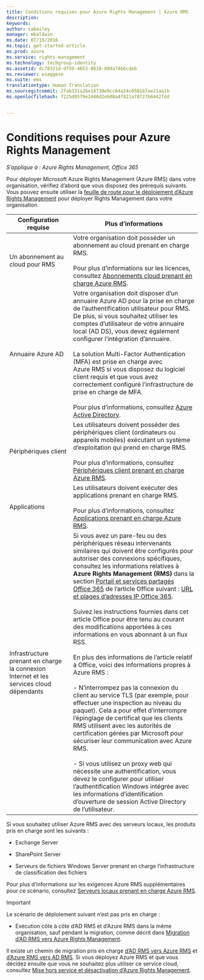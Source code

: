 ```yaml
---
title: Conditions requises pour Azure Rights Management | Azure RMS
description: 
keywords: 
author: cabailey
manager: mbaldwin
ms.date: 07/15/2016
ms.topic: get-started-article
ms.prod: azure
ms.service: rights-management
ms.technology: techgroup-identity
ms.assetid: dc78321d-d759-4653-8818-80da74b6cdeb
ms.reviewer: esaggese
ms.suite: ems
translationtype: Human Translation
ms.sourcegitcommit: 2fab331a26e18730e9cc64a24c0501b7ae21aa1b
ms.openlocfilehash: f225d8579e2440d2eb00a4f821a78727b6442fdd


---
```


# Conditions requises pour Azure Rights Management

*S’applique à : Azure Rights Management, Office 365*


Pour déployer Microsoft Azure Rights Management (Azure RMS) dans votre organisation, vérifiez d’abord que vous disposez des prérequis suivants. Vous pouvez ensuite utiliser la [feuille de route pour le déploiement d’Azure Rights Management](../plan-design/deployment-roadmap.md) pour déployer Rights Management dans votre organisation.

|Configuration requise|Plus d’informations|
|---------------|--------------------|
|Un abonnement au cloud pour RMS|Votre organisation doit posséder un abonnement au cloud prenant en charge RMS.<br /><br />Pour plus d’informations sur les licences, consultez [Abonnements cloud prenant en charge Azure RMS](requirements-subscriptions.md).|
|Annuaire Azure AD|Votre organisation doit disposer d’un annuaire Azure AD pour la prise en charge de l’authentification utilisateur pour RMS. De plus, si vous souhaitez utiliser les comptes d’utilisateur de votre annuaire local (AD DS), vous devez également configurer l’intégration d’annuaire.<br /><br />La solution Multi-Factor Authentication (MFA) est prise en charge avec Azure RMS si vous disposez du logiciel client requis et que vous avez correctement configuré l’infrastructure de prise en charge de MFA.<br /><br />Pour plus d’informations, consultez [Azure Active Directory](requirements-azure-ad.md).|
|Périphériques client|Les utilisateurs doivent posséder des périphériques client (ordinateurs ou appareils mobiles) exécutant un système d’exploitation qui prend en charge RMS.<br /><br />Pour plus d’informations, consultez [Périphériques client prenant en charge Azure RMS](requirements-client-devices.md).|
|Applications|Les utilisateurs doivent exécuter des applications prenant en charge RMS.<br /><br />Pour plus d’informations, consultez [Applications prenant en charge Azure RMS](requirements-applications.md).|
|Infrastructure prenant en charge la connexion Internet et les services cloud dépendants|Si vous avez un pare-feu ou des périphériques réseau intervenants similaires qui doivent être configurés pour autoriser des connexions spécifiques, consultez les informations relatives à **Azure Rights Management (RMS)** dans la section [Portail et services partagés Office 365](https://support.office.com/article/Office-365-URLs-and-IP-address-ranges-8548a211-3fe7-47cb-abb1-355ea5aa88a2#BKMK_Portal-identity) de l’article Office suivant : [URL et plages d’adresses IP Office 365](https://support.office.com/en-US/article/Office-365-URLs-and-IP-address-ranges-8548a211-3fe7-47cb-abb1-355ea5aa88a2).<br /><br />Suivez les instructions fournies dans cet article Office pour être tenu au courant des modifications apportées à ces informations en vous abonnant à un flux RSS.<br /><br />En plus des informations de l’article relatif à Office, voici des informations propres à Azure RMS :<br /><br />- N’interrompez pas la connexion du client au service TLS (par exemple, pour effectuer une inspection au niveau du paquet). Cela a pour effet d’interrompre l’épinglage de certificat que les clients RMS utilisent avec les autorités de certification gérées par Microsoft pour sécuriser leur communication avec Azure RMS.<br /><br />- Si vous utilisez un proxy web qui nécessite une authentification, vous devez le configurer pour utiliser l’authentification Windows intégrée avec les informations d’identification d’ouverture de session Active Directory de l’utilisateur.|

Si vous souhaitez utiliser Azure RMS avec des serveurs locaux, les produits pris en charge sont les suivants :

-   Exchange Server

-   SharePoint Server

-   Serveurs de fichiers Windows Server prenant en charge l’infrastructure de classification des fichiers

Pour plus d’informations sur les exigences Azure RMS supplémentaires pour ce scénario, consultez [Serveurs locaux prenant en charge Azure RMS](requirements-servers.md).

> [!IMPORTANT]
> Le scénario de déploiement suivant n’est pas pris en charge :
> 
> -   Exécution côte à côte d’AD RMS et d’Azure RMS dans la même organisation, sauf pendant la migration, comme décrit dans [Migration d’AD RMS vers Azure Rights Management](../plan-design/migrate-from-ad-rms-to-azure-rms.md).
> 
> Il existe un chemin de migration pris en charge [d’AD RMS vers Azure RMS](http://technet.microsoft.com/library/Dn858447.aspx) et [d’Azure RMS vers AD RMS](http://msdn.microsoft.com/library/azure/dn629429.aspx). Si vous déployez Azure RMS et que vous décidez ensuite que vous ne souhaitez plus utiliser ce service cloud, consultez [Mise hors service et désactivation d’Azure Rights Management](../deploy-use/decommission-deactivate.md).






<!--HONumber=Jul16_HO3-->


